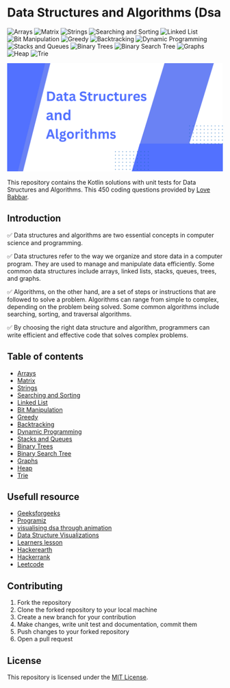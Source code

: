 # Data Structures and Algorithms (Dsa

<img src="https://img.shields.io/badge/Arrays-red" alt="Arrays"> <img src="https://img.shields.io/badge/Matrix-green" alt="Matrix"> <img src="https://img.shields.io/badge/Strings-blue" alt="Strings"> <img src="https://img.shields.io/badge/Searching and Sorting-yellow" alt="Searching and Sorting"> <img src="https://img.shields.io/badge/Linked List-purple" alt="Linked List"> <img src="https://img.shields.io/badge/Bit Manipulation-orange" alt="Bit Manipulation"> <img src="https://img.shields.io/badge/Greedy-darkgreen" alt="Greedy"> <img src="https://img.shields.io/badge/Backtracking-red" alt="Backtracking"> <img src="https://img.shields.io/badge/Dynamic Programming-yellowgreen" alt="Dynamic Programming"> <img src="https://img.shields.io/badge/Stacks and Queues-darkblue" alt="Stacks and Queues"> <img src="https://img.shields.io/badge/Binary Trees-pink" alt="Binary Trees"> <img src="https://img.shields.io/badge/Binary Search Tree-blue" alt="Binary Search Tree"> <img src="https://img.shields.io/badge/Graphs-green" alt="Graphs"> <img src="https://img.shields.io/badge/Heap-brown" alt="Heap"> <img src="https://img.shields.io/badge/Trie-blueviolet" alt="Trie">

<img src="images/banner.png" alt="Banner">

This repository contains the Kotlin solutions with unit tests
for Data Structures and Algorithms. This 450 coding questions provided by <a href='https://github.com/loveBabbar' >Love Babbar</a>.

## Introduction
✅ Data structures and algorithms are two essential concepts in computer science and programming.

✅ Data structures refer to the way we organize and store data in a computer program. They are used to manage and manipulate data efficiently. Some common data structures include arrays, linked lists, stacks, queues, trees, and graphs.

✅ Algorithms, on the other hand, are a set of steps or instructions that are followed to solve a problem. Algorithms can range from simple to complex, depending on the problem being solved. Some common algorithms include searching, sorting, and traversal algorithms. 

✅ By choosing the right data structure and algorithm, programmers can write efficient and effective code that solves complex problems.

## Table of contents
- [Arrays](https://github.com/alidehkhodaei/dsa/tree/main/src/main/kotlin/array)
- [Matrix](https://github.com/alidehkhodaei/dsa/tree/main/src/main/kotlin/matrix)
- [Strings](https://github.com/alidehkhodaei/dsa/tree/main/src/main/kotlin/string)
- [Searching and Sorting](https://github.com/alidehkhodaei/dsa/tree/main/src/main/kotlin/searchingandsorting)
- [Linked List](https://github.com/alidehkhodaei/dsa/tree/main/src/main/kotlin/linkedlist)
- [Bit Manipulation](https://github.com/alidehkhodaei/dsa/tree/main/src/main/kotlin/bitmanipulation)
- [Greedy](https://github.com/alidehkhodaei/dsa/tree/main/src/main/kotlin/greedy)
- [Backtracking](https://github.com/alidehkhodaei/dsa/tree/main/src/main/kotlin/backtracking)
- [Dynamic Programming](https://github.com/alidehkhodaei/dsa/tree/main/src/main/kotlin/dynamicprogramming)
- [Stacks and Queues](https://github.com/alidehkhodaei/dsa/tree/main/src/main/kotlin/stackandqueue)
- [Binary Trees](https://github.com/alidehkhodaei/dsa/tree/main/src/main/kotlin/binarytree)
- [Binary Search Tree](https://github.com/alidehkhodaei/dsa/tree/main/src/main/kotlin/binarysearchtree)
- [Graphs](https://github.com/alidehkhodaei/dsa/tree/main/src/main/kotlin/graph)
- [Heap](https://github.com/alidehkhodaei/dsa/tree/main/src/main/kotlin/heap)
- [Trie](https://github.com/alidehkhodaei/dsa/tree/main/src/main/kotlin/trie)
 
## Usefull resource
- <a href="https://www.geeksforgeeks.org">Geeksforgeeks</a>
- <a href="https://www.programiz.com/dsa">Programiz</a>
- <a href="https://visualgo.net" >visualising dsa through animation</a>
- <a href="https://www.cs.usfca.edu/~galles/visualization/Algorithms.html" >Data Structure Visualizations</a>
- <a href="https://www.learnerslesson.com/Data-Structures-and-Algorithms/Algorithm.htm" >Learners lesson</a>
- <a href="https://www.hackerearth.com">Hackerearth</a>
- <a href="https://www.hackerrank.com">Hackerrank</a>
- <a href="https://www.leetcode.com">Leetcode</a>

## Contributing
1. Fork the repository
2. Clone the forked repository to your local machine
3. Create a new branch for your contribution
4. Make changes, write unit test and documentation, commit them
5. Push changes to your forked repository
6. Open a pull request

## License
This repository is licensed under the [MIT License](https://choosealicense.com/licenses/mit/).

